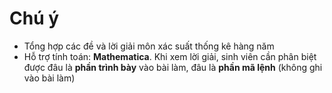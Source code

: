 # Chú ý
* Tổng hợp các đề và lời giải môn xác suất thống kê hàng năm
* Hỗ trợ tính toán: **Mathematica**. Khi xem lời giải, sinh viên cần phân biệt được đâu là **phần trình bày** vào bài làm, đâu là **phần mã lệnh** (không ghi vào bài làm)
